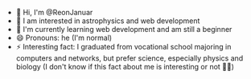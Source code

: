 - 👋 Hi, I'm @ReonJanuar
- 👀 I am interested in astrophysics and web development
- 🌱 I'm currently learning web development and am still a beginner
- 😄 Pronouns: he (I'm normal)
- ⚡ Interesting fact: I graduated from vocational school majoring in computers and networks, but prefer science, especially physics and biology (I don't know if this fact about me is interesting or not 🤣🤣)

<!---
ReonJanuar/ReonJanuar is a ✨ special ✨ repository because its `README.md` (this file) appears on your GitHub profile.
You can click the Preview link to take a look at your changes.
--->
